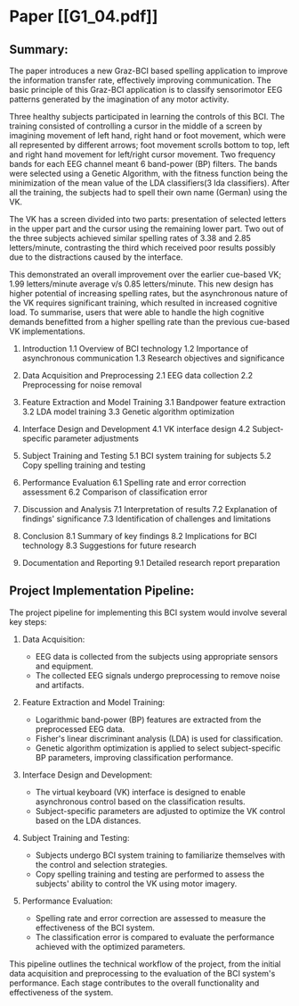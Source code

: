 # Paper [[G1_04.pdf]]

## Summary: 
The paper introduces a new Graz-BCI based spelling application to improve the information transfer rate, effectively improving communication. The basic principle of this Graz-BCI application is to classify sensorimotor EEG patterns generated by the imagination of any motor activity.

Three healthy subjects participated in learning the controls of this BCI. The training consisted of controlling a cursor in the middle of a screen by imagining movement of left hand, right hand or foot movement, which were all represented by different arrows; foot movement scrolls bottom to top, left and right hand movement for left/right cursor movement. Two frequency bands for each EEG channel meant 6 band-power (BP) filters. The bands were selected using a Genetic Algorithm, with the fitness function being the minimization of the mean value of the LDA classifiers(3 lda classifiers). After all the training, the subjects had to spell their own name (German) using the VK.

The VK has a screen divided into two parts: presentation of selected letters in the upper part and the cursor using the remaining lower part. Two out of the three subjects achieved similar spelling rates of 3.38 and 2.85 letters/minute, contrasting the third which received poor results possibly due to the distractions caused by the interface.

This demonstrated an overall improvement over the earlier cue-based VK; 1.99 letters/minute average v/s 0.85 letters/minute. This new design has higher potential of increasing spelling rates, but the asynchronous nature of the VK requires significant training, which resulted in increased cognitive load. To summarise, users that were able to handle the high cognitive demands benefitted from a higher spelling rate than the previous cue-based VK implementations.

1. Introduction
    1.1 Overview of BCI technology
    1.2 Importance of asynchronous communication
    1.3 Research objectives and significance

2. Data Acquisition and Preprocessing
    2.1 EEG data collection
    2.2 Preprocessing for noise removal

3. Feature Extraction and Model Training
    3.1 Bandpower feature extraction
    3.2 LDA model training
    3.3 Genetic algorithm optimization

4. Interface Design and Development
    4.1 VK interface design
    4.2 Subject-specific parameter adjustments

5. Subject Training and Testing
    5.1 BCI system training for subjects
    5.2 Copy spelling training and testing

6. Performance Evaluation
    6.1 Spelling rate and error correction assessment
    6.2 Comparison of classification error

7. Discussion and Analysis
    7.1 Interpretation of results
    7.2 Explanation of findings' significance
    7.3 Identification of challenges and limitations

8. Conclusion
    8.1 Summary of key findings
    8.2 Implications for BCI technology
    8.3 Suggestions for future research

9. Documentation and Reporting
    9.1 Detailed research report preparation


## Project Implementation Pipeline:
The project pipeline for implementing this BCI system would involve several key steps:

1. Data Acquisition:
   - EEG data is collected from the subjects using appropriate sensors and equipment.
   - The collected EEG signals undergo preprocessing to remove noise and artifacts.

2. Feature Extraction and Model Training:
   - Logarithmic band-power (BP) features are extracted from the preprocessed EEG data.
   - Fisher's linear discriminant analysis (LDA) is used for classification.
   - Genetic algorithm optimization is applied to select subject-specific BP parameters, improving classification performance.

3. Interface Design and Development:
   - The virtual keyboard (VK) interface is designed to enable asynchronous control based on the classification results.
   - Subject-specific parameters are adjusted to optimize the VK control based on the LDA distances.

4. Subject Training and Testing:
   - Subjects undergo BCI system training to familiarize themselves with the control and selection strategies.
   - Copy spelling training and testing are performed to assess the subjects' ability to control the VK using motor imagery.

5. Performance Evaluation:
   - Spelling rate and error correction are assessed to measure the effectiveness of the BCI system.
   - The classification error is compared to evaluate the performance achieved with the optimized parameters.

This pipeline outlines the technical workflow of the project, from the initial data acquisition and preprocessing to the evaluation of the BCI system's performance. Each stage contributes to the overall functionality and effectiveness of the system.


